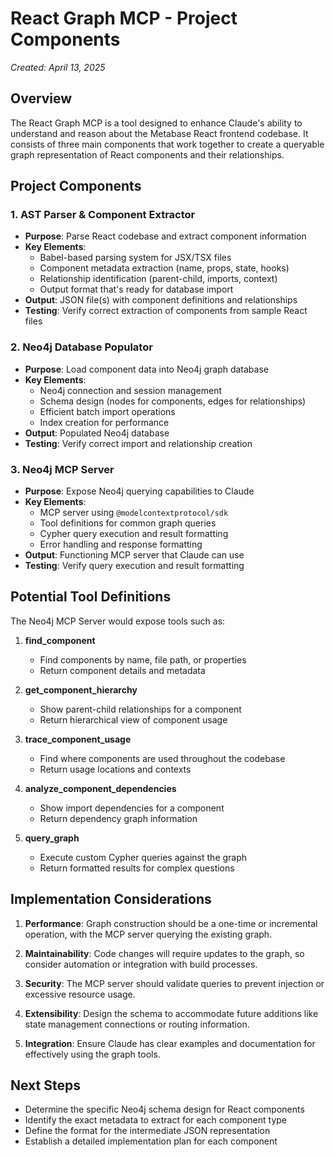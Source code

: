 # React Graph MCP - Project Components

*Created: April 13, 2025*

## Overview

The React Graph MCP is a tool designed to enhance Claude's ability to understand and reason about the Metabase React frontend codebase. It consists of three main components that work together to create a queryable graph representation of React components and their relationships.

## Project Components

### 1. AST Parser & Component Extractor
- **Purpose**: Parse React codebase and extract component information
- **Key Elements**:
  - Babel-based parsing system for JSX/TSX files
  - Component metadata extraction (name, props, state, hooks)
  - Relationship identification (parent-child, imports, context)
  - Output format that's ready for database import
- **Output**: JSON file(s) with component definitions and relationships
- **Testing**: Verify correct extraction of components from sample React files

### 2. Neo4j Database Populator
- **Purpose**: Load component data into Neo4j graph database
- **Key Elements**:
  - Neo4j connection and session management
  - Schema design (nodes for components, edges for relationships)
  - Efficient batch import operations
  - Index creation for performance
- **Output**: Populated Neo4j database
- **Testing**: Verify correct import and relationship creation

### 3. Neo4j MCP Server
- **Purpose**: Expose Neo4j querying capabilities to Claude
- **Key Elements**:
  - MCP server using `@modelcontextprotocol/sdk`
  - Tool definitions for common graph queries
  - Cypher query execution and result formatting
  - Error handling and response formatting
- **Output**: Functioning MCP server that Claude can use
- **Testing**: Verify query execution and result formatting

## Potential Tool Definitions

The Neo4j MCP Server would expose tools such as:

1. **find_component**
   - Find components by name, file path, or properties
   - Return component details and metadata

2. **get_component_hierarchy**
   - Show parent-child relationships for a component
   - Return hierarchical view of component usage

3. **trace_component_usage**
   - Find where components are used throughout the codebase
   - Return usage locations and contexts

4. **analyze_component_dependencies**
   - Show import dependencies for a component
   - Return dependency graph information

5. **query_graph**
   - Execute custom Cypher queries against the graph
   - Return formatted results for complex questions

## Implementation Considerations

1. **Performance**: Graph construction should be a one-time or incremental operation, with the MCP server querying the existing graph.

2. **Maintainability**: Code changes will require updates to the graph, so consider automation or integration with build processes.

3. **Security**: The MCP server should validate queries to prevent injection or excessive resource usage.

4. **Extensibility**: Design the schema to accommodate future additions like state management connections or routing information.

5. **Integration**: Ensure Claude has clear examples and documentation for effectively using the graph tools.

## Next Steps

- Determine the specific Neo4j schema design for React components
- Identify the exact metadata to extract for each component type
- Define the format for the intermediate JSON representation
- Establish a detailed implementation plan for each component